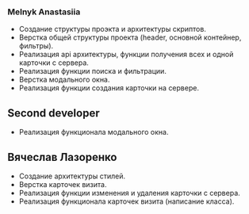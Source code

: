 ### Melnyk Anastasiia
 - Создание структуры проэкта и архитектуры скриптов.
 - Верстка общей структуры проекта (header, основной контейнер, фильтры).
 - Реализация api архитектуры, функции получения всех и одной карточки с сервера. 
 - Реализация функции поиска и фильтрации. 
 - Верстка модального окна.
 - Реализация функции создания карточки на сервере.
 
## Second developer
 
 - Реализация функционала модального окна.

## Вячеслав Лазоренко
 - Создание архитектуры стилей.
 - Верстка карточек визита.
 - Реализация функции изменения и удаления карточки с сервера.
 - Реализация функционала карточек визита (написание класса).